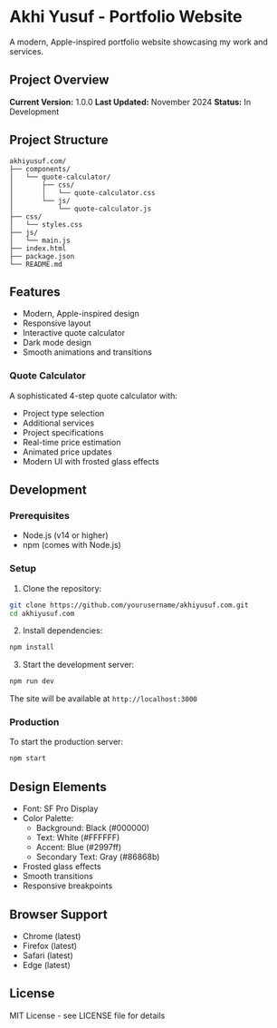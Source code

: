 # Akhi Yusuf - Portfolio Website

A modern, Apple-inspired portfolio website showcasing my work and services.

## Project Overview

**Current Version:** 1.0.0
**Last Updated:** November 2024
**Status:** In Development

## Project Structure

```
akhiyusuf.com/
├── components/
│   └── quote-calculator/
│       ├── css/
│       │   └── quote-calculator.css
│       └── js/
│           └── quote-calculator.js
├── css/
│   └── styles.css
├── js/
│   └── main.js
├── index.html
├── package.json
└── README.md
```

## Features

- Modern, Apple-inspired design
- Responsive layout
- Interactive quote calculator
- Dark mode design
- Smooth animations and transitions

### Quote Calculator

A sophisticated 4-step quote calculator with:
- Project type selection
- Additional services
- Project specifications
- Real-time price estimation
- Animated price updates
- Modern UI with frosted glass effects

## Development

### Prerequisites

- Node.js (v14 or higher)
- npm (comes with Node.js)

### Setup

1. Clone the repository:
```bash
git clone https://github.com/yourusername/akhiyusuf.com.git
cd akhiyusuf.com
```

2. Install dependencies:
```bash
npm install
```

3. Start the development server:
```bash
npm run dev
```

The site will be available at `http://localhost:3000`

### Production

To start the production server:
```bash
npm start
```

## Design Elements

- Font: SF Pro Display
- Color Palette:
  - Background: Black (#000000)
  - Text: White (#FFFFFF)
  - Accent: Blue (#2997ff)
  - Secondary Text: Gray (#86868b)
- Frosted glass effects
- Smooth transitions
- Responsive breakpoints

## Browser Support

- Chrome (latest)
- Firefox (latest)
- Safari (latest)
- Edge (latest)

## License

MIT License - see LICENSE file for details
